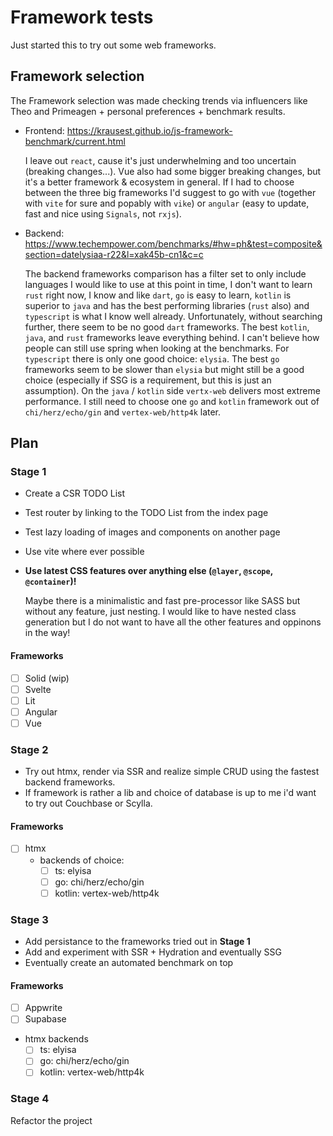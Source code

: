 # Framework tests

Just started this to try out some web frameworks.

## Framework selection

The Framework selection was made checking trends via influencers like Theo and Primeagen + personal preferences + benchmark results.

- Frontend: https://krausest.github.io/js-framework-benchmark/current.html

  I leave out `react`, cause it's just underwhelming and too uncertain (breaking changes...). Vue also had some bigger breaking changes, but it's a better framework & ecosystem in general. If I had to choose between the three big frameworks I'd suggest to go with `vue` (together with `vite` for sure and popably with `vike`) or `angular` (easy to update, fast and nice using `Signals`, not `rxjs`).

- Backend: https://www.techempower.com/benchmarks/#hw=ph&test=composite&section=datelysiaa-r22&l=xak45b-cn1&c=c

  The backend frameworks comparison has a filter set to only include languages I would like to use at this point in time, I don't want to learn `rust` right now, I know and like `dart`, `go` is easy to learn, `kotlin` is superior to `java` and has the best performing libraries (`rust` also) and `typescript` is what I know well already. Unfortunately, without searching further, there seem to be no good `dart` frameworks. The best `kotlin`, `java`, and `rust` frameworks leave everything behind. I can't believe how people can still use spring when looking at the benchmarks. For `typescript` there is only one good choice: `elysia`. The best `go` frameworks seem to be slower than `elysia` but might still be a good choice (especially if SSG is a requirement, but this is just an assumption). On the `java` / `kotlin` side `vertx-web` delivers most extreme performance. I still need to choose one `go` and `kotlin` framework out of `chi/herz/echo/gin` and `vertex-web/http4k` later.

## Plan

### Stage 1

- Create a CSR TODO List
- Test router by linking to the TODO List from the index page
- Test lazy loading of images and components on another page
- Use vite where ever possible
- **Use latest CSS features over anything else (`@layer`, `@scope`, `@container`)!**

  Maybe there is a minimalistic and fast pre-processor like SASS but without any feature, just nesting. I would like to have nested class generation but I do not want to have all the other features and oppinons in the way!

#### Frameworks

- [ ] Solid (wip)
- [ ] Svelte
- [ ] Lit
- [ ] Angular
- [ ] Vue

### Stage 2

- Try out htmx, render via SSR and realize simple CRUD using the fastest backend frameworks.
- If framework is rather a lib and choice of database is up to me i'd want to try out Couchbase or Scylla.

#### Frameworks

- [ ] htmx
  - backends of choice:
    - [ ] ts: elyisa
    - [ ] go: chi/herz/echo/gin
    - [ ] kotlin: vertex-web/http4k

### Stage 3

- Add persistance to the frameworks tried out in **Stage 1**
- Add and experiment with SSR + Hydration and eventually SSG
- Eventually create an automated benchmark on top

#### Frameworks

- [ ] Appwrite
- [ ] Supabase
- htmx backends
  - [ ] ts: elyisa
  - [ ] go: chi/herz/echo/gin
  - [ ] kotlin: vertex-web/http4k

### Stage 4

Refactor the project
